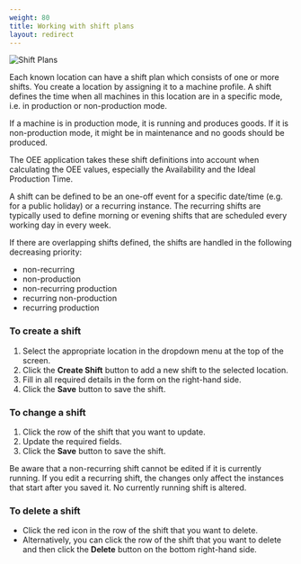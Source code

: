 ```yaml
---
weight: 80
title: Working with shift plans
layout: redirect
---
```


![Shift Plans](/images/oee/administration/admin-shift-plans.png)

Each known location can have a shift plan which consists of one or more shifts. You create a location by assigning it to a machine profile. A shift defines the time when all machines in this location are in a specific mode, i.e. in production or non-production mode.

If a machine is in production mode, it is running and produces goods. If it is non-production mode, it might be in maintenance and no goods should be produced.

The OEE application takes these shift definitions into account when calculating the OEE values, especially the Availability and the Ideal Production Time.

A shift can be defined to be an one-off event for a specific date/time (e.g. for a public holiday) or a recurring instance. The recurring shifts are typically used to define morning or evening shifts that are scheduled every working day in every week.

If there are overlapping shifts defined, the shifts are handled in the following decreasing priority:
-	non-recurring
-	non-production
-	non-recurring production
-	recurring non-production
-	recurring production

### To create a shift

1.	Select the appropriate location in the dropdown menu at the top of the screen.
2.	Click the **Create Shift** button to add a new shift to the selected location.
3.	Fill in all required details in the form on the right-hand side.
4.	Click the **Save** button to save the shift.

### To change a shift

1.	Click the row of the shift that you want to update.
2.	Update the required fields.
3.	Click the **Save** button to save the shift.

Be aware that a non-recurring shift cannot be edited if it is currently running. If you edit a recurring shift, the
changes only affect the instances that start after you saved it. No currently running shift is altered.

### To delete a shift

- Click the red icon in the row of the shift that you want to delete.
- Alternatively, you can click the row of the shift that you want to delete and then click the **Delete** button on the bottom right-hand side.
